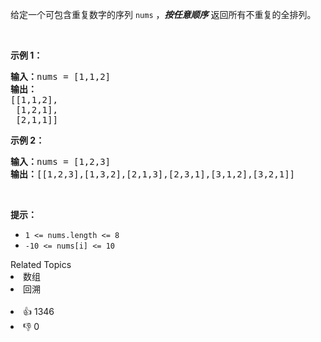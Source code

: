 <p>给定一个可包含重复数字的序列 <code>nums</code> ，<em><strong>按任意顺序</strong></em> 返回所有不重复的全排列。</p>

<p>&nbsp;</p>

<p><strong>示例 1：</strong></p>

<pre>
<strong>输入：</strong>nums = [1,1,2]
<strong>输出：</strong>
[[1,1,2],
 [1,2,1],
 [2,1,1]]
</pre>

<p><strong>示例 2：</strong></p>

<pre>
<strong>输入：</strong>nums = [1,2,3]
<strong>输出：</strong>[[1,2,3],[1,3,2],[2,1,3],[2,3,1],[3,1,2],[3,2,1]]
</pre>

<p>&nbsp;</p>

<p><strong>提示：</strong></p>

<ul> 
 <li><code>1 &lt;= nums.length &lt;= 8</code></li> 
 <li><code>-10 &lt;= nums[i] &lt;= 10</code></li> 
</ul>

<div><div>Related Topics</div><div><li>数组</li><li>回溯</li></div></div><br><div><li>👍 1346</li><li>👎 0</li></div>